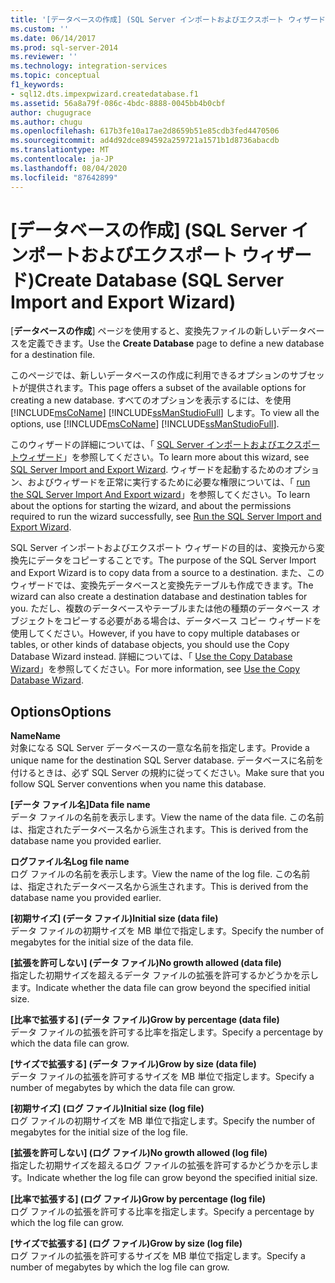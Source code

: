 ```yaml
---
title: '[データベースの作成] (SQL Server インポートおよびエクスポート ウィザード) | Microsoft Docs'
ms.custom: ''
ms.date: 06/14/2017
ms.prod: sql-server-2014
ms.reviewer: ''
ms.technology: integration-services
ms.topic: conceptual
f1_keywords:
- sql12.dts.impexpwizard.createdatabase.f1
ms.assetid: 56a8a79f-086c-4bdc-8888-0045bb4b0cbf
author: chugugrace
ms.author: chugu
ms.openlocfilehash: 617b3fe10a17ae2d8659b51e85cdb3fed4470506
ms.sourcegitcommit: ad4d92dce894592a259721a1571b1d8736abacdb
ms.translationtype: MT
ms.contentlocale: ja-JP
ms.lasthandoff: 08/04/2020
ms.locfileid: "87642899"
---
```

# <a name="create-database-sql-server-import-and-export-wizard"></a><span data-ttu-id="0427e-102">[データベースの作成] (SQL Server インポートおよびエクスポート ウィザード)</span><span class="sxs-lookup"><span data-stu-id="0427e-102">Create Database (SQL Server Import and Export Wizard)</span></span>
  <span data-ttu-id="0427e-103">[**データベースの作成**] ページを使用すると、変換先ファイルの新しいデータベースを定義できます。</span><span class="sxs-lookup"><span data-stu-id="0427e-103">Use the **Create Database** page to define a new database for a destination file.</span></span>  
  
 <span data-ttu-id="0427e-104">このページでは、新しいデータベースの作成に利用できるオプションのサブセットが提供されます。</span><span class="sxs-lookup"><span data-stu-id="0427e-104">This page offers a subset of the available options for creating a new database.</span></span> <span data-ttu-id="0427e-105">すべてのオプションを表示するには、を使用 [!INCLUDE[msCoName](../../includes/msconame-md.md)] [!INCLUDE[ssManStudioFull](../../includes/ssmanstudiofull-md.md)] します。</span><span class="sxs-lookup"><span data-stu-id="0427e-105">To view all the options, use [!INCLUDE[msCoName](../../includes/msconame-md.md)] [!INCLUDE[ssManStudioFull](../../includes/ssmanstudiofull-md.md)].</span></span>  
  
 <span data-ttu-id="0427e-106">このウィザードの詳細については、「 [SQL Server インポートおよびエクスポートウィザード](import-and-export-data-with-the-sql-server-import-and-export-wizard.md)」を参照してください。</span><span class="sxs-lookup"><span data-stu-id="0427e-106">To learn more about this wizard, see [SQL Server Import and Export Wizard](import-and-export-data-with-the-sql-server-import-and-export-wizard.md).</span></span> <span data-ttu-id="0427e-107">ウィザードを起動するためのオプション、およびウィザードを正常に実行するために必要な権限については、「 [run the SQL Server Import And Export wizard](start-the-sql-server-import-and-export-wizard.md)」を参照してください。</span><span class="sxs-lookup"><span data-stu-id="0427e-107">To learn about the options for starting the wizard, and about the permissions required to run the wizard successfully, see [Run the SQL Server Import and Export Wizard](start-the-sql-server-import-and-export-wizard.md).</span></span>  
  
 <span data-ttu-id="0427e-108">SQL Server インポートおよびエクスポート ウィザードの目的は、変換元から変換先にデータをコピーすることです。</span><span class="sxs-lookup"><span data-stu-id="0427e-108">The purpose of the SQL Server Import and Export Wizard is to copy data from a source to a destination.</span></span> <span data-ttu-id="0427e-109">また、このウィザードでは、変換先データベースと変換先テーブルも作成できます。</span><span class="sxs-lookup"><span data-stu-id="0427e-109">The wizard can also create a destination database and destination tables for you.</span></span> <span data-ttu-id="0427e-110">ただし、複数のデータベースやテーブルまたは他の種類のデータベース オブジェクトをコピーする必要がある場合は、データベース コピー ウィザードを使用してください。</span><span class="sxs-lookup"><span data-stu-id="0427e-110">However, if you have to copy multiple databases or tables, or other kinds of database objects, you should use the Copy Database Wizard instead.</span></span> <span data-ttu-id="0427e-111">詳細については、「 [Use the Copy Database Wizard](../../relational-databases/databases/use-the-copy-database-wizard.md)」を参照してください。</span><span class="sxs-lookup"><span data-stu-id="0427e-111">For more information, see [Use the Copy Database Wizard](../../relational-databases/databases/use-the-copy-database-wizard.md).</span></span>  
  
## <a name="options"></a><span data-ttu-id="0427e-112">Options</span><span class="sxs-lookup"><span data-stu-id="0427e-112">Options</span></span>  
 <span data-ttu-id="0427e-113">**Name**</span><span class="sxs-lookup"><span data-stu-id="0427e-113">**Name**</span></span>  
 <span data-ttu-id="0427e-114">対象になる SQL Server データベースの一意な名前を指定します。</span><span class="sxs-lookup"><span data-stu-id="0427e-114">Provide a unique name for the destination SQL Server database.</span></span> <span data-ttu-id="0427e-115">データベースに名前を付けるときは、必ず SQL Server の規約に従ってください。</span><span class="sxs-lookup"><span data-stu-id="0427e-115">Make sure that you follow SQL Server conventions when you name this database.</span></span>  
  
 <span data-ttu-id="0427e-116">**[データ ファイル名]**</span><span class="sxs-lookup"><span data-stu-id="0427e-116">**Data file name**</span></span>  
 <span data-ttu-id="0427e-117">データ ファイルの名前を表示します。</span><span class="sxs-lookup"><span data-stu-id="0427e-117">View the name of the data file.</span></span> <span data-ttu-id="0427e-118">この名前は、指定されたデータベース名から派生されます。</span><span class="sxs-lookup"><span data-stu-id="0427e-118">This is derived from the database name you provided earlier.</span></span>  
  
 <span data-ttu-id="0427e-119">**ログファイル名**</span><span class="sxs-lookup"><span data-stu-id="0427e-119">**Log file name**</span></span>  
 <span data-ttu-id="0427e-120">ログ ファイルの名前を表示します。</span><span class="sxs-lookup"><span data-stu-id="0427e-120">View the name of the log file.</span></span> <span data-ttu-id="0427e-121">この名前は、指定されたデータベース名から派生されます。</span><span class="sxs-lookup"><span data-stu-id="0427e-121">This is derived from the database name you provided earlier.</span></span>  
  
 <span data-ttu-id="0427e-122">**[初期サイズ] (データ ファイル)**</span><span class="sxs-lookup"><span data-stu-id="0427e-122">**Initial size (data file)**</span></span>  
 <span data-ttu-id="0427e-123">データ ファイルの初期サイズを MB 単位で指定します。</span><span class="sxs-lookup"><span data-stu-id="0427e-123">Specify the number of megabytes for the initial size of the data file.</span></span>  
  
 <span data-ttu-id="0427e-124">**[拡張を許可しない] (データ ファイル)**</span><span class="sxs-lookup"><span data-stu-id="0427e-124">**No growth allowed (data file)**</span></span>  
 <span data-ttu-id="0427e-125">指定した初期サイズを超えるデータ ファイルの拡張を許可するかどうかを示します。</span><span class="sxs-lookup"><span data-stu-id="0427e-125">Indicate whether the data file can grow beyond the specified initial size.</span></span>  
  
 <span data-ttu-id="0427e-126">**[比率で拡張する] (データ ファイル)**</span><span class="sxs-lookup"><span data-stu-id="0427e-126">**Grow by percentage (data file)**</span></span>  
 <span data-ttu-id="0427e-127">データ ファイルの拡張を許可する比率を指定します。</span><span class="sxs-lookup"><span data-stu-id="0427e-127">Specify a percentage by which the data file can grow.</span></span>  
  
 <span data-ttu-id="0427e-128">**[サイズで拡張する] (データ ファイル)**</span><span class="sxs-lookup"><span data-stu-id="0427e-128">**Grow by size (data file)**</span></span>  
 <span data-ttu-id="0427e-129">データ ファイルの拡張を許可するサイズを MB 単位で指定します。</span><span class="sxs-lookup"><span data-stu-id="0427e-129">Specify a number of megabytes by which the data file can grow.</span></span>  
  
 <span data-ttu-id="0427e-130">**[初期サイズ] (ログ ファイル)**</span><span class="sxs-lookup"><span data-stu-id="0427e-130">**Initial size (log file)**</span></span>  
 <span data-ttu-id="0427e-131">ログ ファイルの初期サイズを MB 単位で指定します。</span><span class="sxs-lookup"><span data-stu-id="0427e-131">Specify the number of megabytes for the initial size of the log file.</span></span>  
  
 <span data-ttu-id="0427e-132">**[拡張を許可しない] (ログ ファイル)**</span><span class="sxs-lookup"><span data-stu-id="0427e-132">**No growth allowed (log file)**</span></span>  
 <span data-ttu-id="0427e-133">指定した初期サイズを超えるログ ファイルの拡張を許可するかどうかを示します。</span><span class="sxs-lookup"><span data-stu-id="0427e-133">Indicate whether the log file can grow beyond the specified initial size.</span></span>  
  
 <span data-ttu-id="0427e-134">**[比率で拡張する] (ログ ファイル)**</span><span class="sxs-lookup"><span data-stu-id="0427e-134">**Grow by percentage (log file)**</span></span>  
 <span data-ttu-id="0427e-135">ログ ファイルの拡張を許可する比率を指定します。</span><span class="sxs-lookup"><span data-stu-id="0427e-135">Specify a percentage by which the log file can grow.</span></span>  
  
 <span data-ttu-id="0427e-136">**[サイズで拡張する] (ログ ファイル)**</span><span class="sxs-lookup"><span data-stu-id="0427e-136">**Grow by size (log file)**</span></span>  
 <span data-ttu-id="0427e-137">ログ ファイルの拡張を許可するサイズを MB 単位で指定します。</span><span class="sxs-lookup"><span data-stu-id="0427e-137">Specify a number of megabytes by which the log file can grow.</span></span>  
  
  
